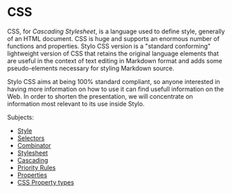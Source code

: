 # CSS 

CSS, for _Cascading Stylesheet_, is a language used to define style, generally of an HTML document. CSS is huge and supports an enormous number of functions and properties. Stylo CSS version is a "standard conforming" lightweight version of CSS that retains the original language elements that are useful in the context of text editing in Markdown format and adds some pseudo-elements necessary for styling Markdown source.  

Stylo CSS aims at being 100% standard compliant, so anyone interested in having more information on how to use it can find usefull information on the Web. In order to shorten the presentation, we will concentrate on information most relevant to its use inside Stylo.

Subjects:

- [Style](/stylo/documentation/css#style)
- [Selectors](/stylo/documentation/css#selectors)
- [Combinator](/stylo/documentation/css#combinators)
- [Stylesheet](/stylo/documentation/css#stylesheet)
- [Cascading](/stylo/documentation/css#cascading)
- [Priority Rules](/stylo/documentation/css#priority-rules)
- [Properties](/stylo/documentation/css#properties)
- [CSS Property types](/stylo/documentation/css#css-property-types)
